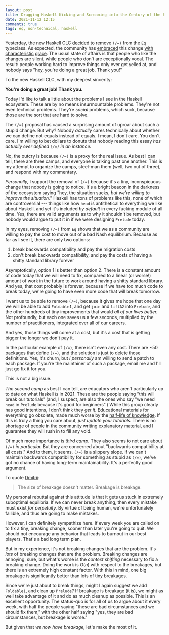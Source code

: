 ```yaml
---
layout: post
title: Dragging Haskell Kicking and Screaming into the Century of the Fruitbat
date: 2021-11-12 12:15
comments: true
tags: eq, non-technical, haskell
---
```


Yesterday, the new Haskell CLC
[decided](https://github.com/haskell/core-libraries-committee/issues/3) to
remove `(/=)` from the `Eq` typeclass.  As expected, the community has
[embraced](https://twitter.com/Augustsson/status/1458963074556256257) this
change [with](https://twitter.com/snoyberg/status/1459118062674890752)
[characteristic](https://twitter.com/haskellhutt/status/1459147447863816200?s=20)
[grace](https://twitter.com/ChShersh/status/1458935578137931780).  The usual
state of affairs is that people who like the changes are silent, while people
who don't are exceptionally vocal. The result: people working hard to improve
things only ever get yelled at, and nobody says "hey, you're doing a great job.
Thank you!"

To the new Haskell CLC, with my deepest sincerity:

**You're doing a great job! Thank you.**

Today I'd like to talk a little about the problems I see in the Haskell
ecosystem. These are by no means insurmountable problems. They're not even
technical problems. They're *social* problems, which suck, because those are the
sort that are hard to solve.

The `(/=)` proposal has caused a surprising amount of uproar about such a stupid
change. But why? Nobody *actually* cares technically about whether we can define
not-equals instead of equals. I mean, I don't care. You don't care. I'm willing
to bet dollars to donuts that nobody reading this essay *has actually ever
defined `(/=)` in an instance.*

No, the outcry is because `(/=)` is a proxy for the real issue. As best I can
tell, there are three camps, and everyone is talking past one another. This is
my attempt to organize the camps, steel-man them (well, two out of three), and
respond with my commentary.

*Personally,* I support the removal of `(/=)` because it's a tiny, inconspicuous
change that nobody is going to notice. It's a bright beacon in the darkness of
the ecosystem saying "hey, the situation sucks, *but we're willing to improve
the situation.*" Haskell has tons of problems like this, none of which are
controversial --- things like how `head` is antithetical to everything we like
about Haskell, and yet it's included *by default* in every fucking module of all
time. Yes, there are valid arguments as to why it shouldn't be removed, but
nobody would argue to put it in if we were designing `Prelude` today.

In my eyes, removing `(/=)` from `Eq` shows that we as a community are willing
to pay the cost to move out of a bad Nash equilibrium. Because as far as I see
it, there are only two options:

1. break backwards compatibility and pay the migration costs
2. don't break backwards compatibility, and pay the costs of having a shitty
   standard library forever

Asymptotically, option 1 is better than option 2. There is a constant amount of
code today that we will need to fix, compared to a linear (or worse!) amount of
work in the future to work around having a shitty standard library. And yes,
that cost probably is forever, because if we have too much code to break today,
we're going to have even more code that will break tomorrow.

I want us to be able to remove `(/=)`, because it gives me hope that one day we
will be able to add `Foldable1`, and get `join` and `liftA2` into `Prelude`, and
the other hundreds of tiny improvements that would *all of our lives better.*
Not profoundly, but each one saves us a few seconds, multiplied by the number of
practitioners, integrated over all of our careers.

And yes, those things will come at a cost, but it's a cost that is getting
bigger the longer we don't pay it.

In the particular example of `(/=)`, there isn't even any cost. There are ~50
packages that define `(/=)`, and the solution is just to delete those
definitions. Yes, it's churn, but *I personally* am willing to send a patch to
each package. If you're the maintainer of such a package, email me and I'll just
go fix it for you.

This is not a big issue.

*The second camp* as best I can tell, are educators who aren't particularly up
to date on what Haskell *is* in 2021. These are the people saying "this will
break our tutorials" (and, I suspect, are also the ones who say "we need `head`
in `Prelude` because it's good for beginners".) While this group clearly has
good intentions, I don't think they *get it.* Educational materials for
everything go obsolete, made much worse by the [half-life of
knowledge](https://en.wikipedia.org/wiki/Half-life_of_knowledge). If this is
truly a thing you care about, *just update your tutorials.* There is no shortage
of people in the community writing explanatory material, and I guarantee they
will rush in to fill any void.

Of much more importance is *third camp.* They also seems to not care about
`(/=)` *in particular.* But they are concerned about "backwards compatibility at
all costs." And to them, it seems, `(/=)` is a slippery slope. If we can't
maintain backwards compatibility for something as stupid as `(/=)`, we've got no
chance of having long-term maintainability. It's a perfectly good argument.

To quote [Dmitrii](https://github.com/haskell/core-libraries-committee/issues/12#issuecomment-967204354):

> The size of breakage doesn't matter. Breakage is breakage.

My personal rebuttal against this attitude is that it gets us stuck in extremely
suboptimal equilibria. If we can never break anything, then every mistake must
exist *for perpetuity.* By virtue of being human, we're unfortunately fallible,
and thus are going to make mistakes.

However, I can definitely sympathize here. If every week you are called on to
fix a tiny, breaking change, sooner than later you're going to quit. We should
not encourage any behavior that leads to burnout in our best players. That's a
bad long term plan.

But in my experience, it's not breaking changes that are the problem. It's
*lots* of breaking changes that are the problem. Breaking changes are annoying,
sure, but what's worse is the *context shifting* necessary to fix a breaking
change. Doing the work is $O(n)$ with respect to the breakages, but there is an
extremely high constant factor. With this in mind, one big breakage is
significantly better than lots of tiny breakages.

Since we're just about to break things, might I again suggest we add
`Foldable1`, and clean up `Prelude`? If breakage is breakage (it is), we might
as well take advantage of it and do as much cleanup as possible. This is an
excellent opportunity. The status-quo is for all of us to argue about it every
week, with half the people saying "these are bad circumstances and we should fix
them," with the other half saying "yes, they are bad circumstances, but breakage
is worse."

But given that *we now have breakage,* let's make the most of it.

